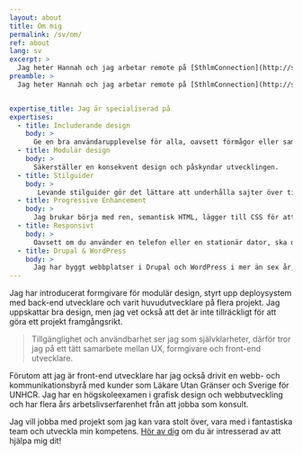 ```yaml
---
layout: about
title: Om mig
permalink: /sv/om/
ref: about
lang: sv
excerpt: >
  Jag heter Hannah och jag arbetar remote på [SthlmConnection](http://sthlmconnection.se) som front-end utvecklare. Jag brinner för att skapa snabba, inkluderande och responsiva webbplatser.
preamble: >
  Jag heter Hannah och jag arbetar remote på [SthlmConnection](http://sthlmconnection.se) som front-end utvecklare. Jag brinner för att skapa snabba, inkluderande och responsiva webbplatser.


expertise_title: Jag är specialiserad på
expertises:
  - title: Includerande design
    body: >
      Ge en bra användarupplevelse för alla, oavsett förmågor eller sammanhang.
  - title: Modulär design
    body: >
      Säkerställer en konsekvent design och påskyndar utvecklingen.
  - title: Stilguider
    body: >
       Levande stilguider gör det lättare att underhålla sajter över tiden, samt ger en överblickbar dokumentation.
  - title: Progressive Enhancement
    body: >
      Jag brukar börja med ren, semantisk HTML, lägger till CSS för att göra designen levande och förbättrar upplevelsen ytterligare med JavaScript.
  - title: Responsivt
    body: >
      Oavsett om du använder en telefon eller en stationär dator, ska du få en bra användarupplevelse.
  - title: Drupal & WordPress
    body: >
      Jag har byggt webbplatser i Drupal och WordPress i mer än sex år, och jag älskar det fortfarande!
---
```


Jag har introducerat formgivare för modulär design, styrt upp deploysystem med back-end utvecklare och varit huvudutvecklare på flera projekt. Jag uppskattar bra design, men jag vet också att det är inte tillräckligt för att göra ett projekt framgångsrikt.

> Tillgänglighet och användbarhet ser jag som självklarheter, därför tror jag på ett tätt samarbete mellan UX, formgivare och front-end utvecklare.

Förutom att jag är front-end utvecklare har jag också drivit en webb- och kommunikationsbyrå med kunder som Läkare Utan Gränser och Sverige för UNHCR. Jag har en högskoleexamen i grafisk design och webbutveckling och har flera års arbetslivserfarenhet från att jobba som konsult.

Jag vill jobba med projekt som jag kan vara stolt över, vara med i fantastiska team och utveckla min kompetens. <a href="/sv/#contact">Hör av dig</a> om du är intresserad av att hjälpa mig dit!
